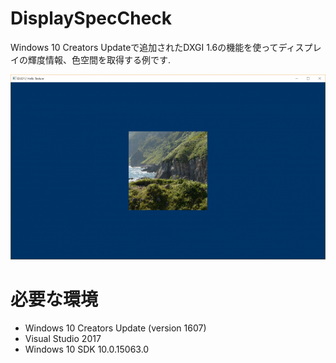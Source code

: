 # DisplaySpecCheck  

Windows 10 Creators Updateで追加されたDXGI 1.6の機能を使ってディスプレイの輝度情報、色空間を取得する例です.  

![Screen Shot](https://github.com/shaderjp/ShaderjpDirect3D12Samples/blob/master/ScreenShot/sample-768x451.png)

# 必要な環境  

* Windows 10 Creators Update (version 1607)
* Visual Studio 2017
* Windows 10 SDK 10.0.15063.0

